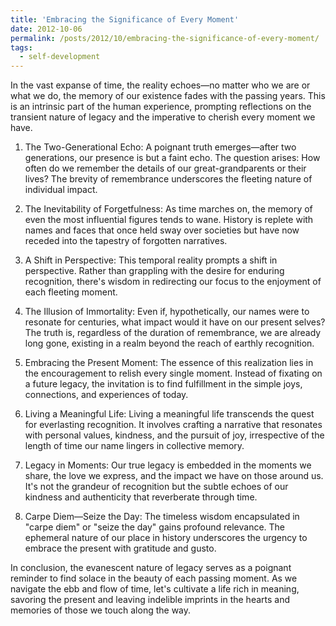 ```yaml
---
title: 'Embracing the Significance of Every Moment'
date: 2012-10-06
permalink: /posts/2012/10/embracing-the-significance-of-every-moment/
tags:
  - self-development
---
```


In the vast expanse of time, the reality echoes—no matter who we are or what we do, the memory of our existence fades with the passing years. This is an intrinsic part of the human experience, prompting reflections on the transient nature of legacy and the imperative to cherish every moment we have.

1. The Two-Generational Echo:
A poignant truth emerges—after two generations, our presence is but a faint echo. The question arises: How often do we remember the details of our great-grandparents or their lives? The brevity of remembrance underscores the fleeting nature of individual impact.

2. The Inevitability of Forgetfulness:
As time marches on, the memory of even the most influential figures tends to wane. History is replete with names and faces that once held sway over societies but have now receded into the tapestry of forgotten narratives.

3. A Shift in Perspective:
This temporal reality prompts a shift in perspective. Rather than grappling with the desire for enduring recognition, there's wisdom in redirecting our focus to the enjoyment of each fleeting moment.

4. The Illusion of Immortality:
Even if, hypothetically, our names were to resonate for centuries, what impact would it have on our present selves? The truth is, regardless of the duration of remembrance, we are already long gone, existing in a realm beyond the reach of earthly recognition.

5. Embracing the Present Moment:
The essence of this realization lies in the encouragement to relish every single moment. Instead of fixating on a future legacy, the invitation is to find fulfillment in the simple joys, connections, and experiences of today.

6. Living a Meaningful Life:
Living a meaningful life transcends the quest for everlasting recognition. It involves crafting a narrative that resonates with personal values, kindness, and the pursuit of joy, irrespective of the length of time our name lingers in collective memory.

7. Legacy in Moments:
Our true legacy is embedded in the moments we share, the love we express, and the impact we have on those around us. It's not the grandeur of recognition but the subtle echoes of our kindness and authenticity that reverberate through time.

8. Carpe Diem—Seize the Day:
The timeless wisdom encapsulated in "carpe diem" or "seize the day" gains profound relevance. The ephemeral nature of our place in history underscores the urgency to embrace the present with gratitude and gusto.

In conclusion, the evanescent nature of legacy serves as a poignant reminder to find solace in the beauty of each passing moment. As we navigate the ebb and flow of time, let's cultivate a life rich in meaning, savoring the present and leaving indelible imprints in the hearts and memories of those we touch along the way.
